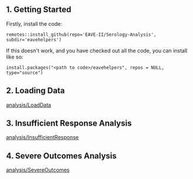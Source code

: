 

## 1. Getting Started


Firstly, install the code:
```
remotes::install_github(repo='EAVE-II/Serology-Analysis', subdir='eavehelpers')
```

If this doesn't work, and you have checked out all the code, you can install like so:
```
install.packages("<path to code>/eavehelpers", repos = NULL, type="source")
```


## 2. Loading Data

[analysis/LoadData](analysis/LoadData.Rmd)

## 3. Insufficient Response Analysis

[analysis/InsufficientResponse](analysis/InsufficientResponse.Rmd)

## 4. Severe Outcomes Analysis

[analysis/SevereOutcomes](analysis/SevereOutcomes.Rmd)